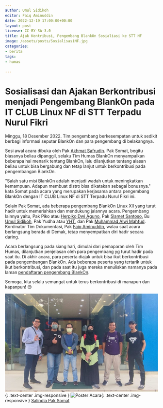 ```yaml
---
author: Umul Sidikoh
editor: Faiq Aminuddin
date: 2022-12-19 17:00:00+00:00
layout: post
license: CC-BY-SA-3.0
title: Ajak Kontribusi, Pengembang BlankOn Sosialiasi ke STT NF
image: /assets/posts/SosialisasiNF.jpg
categories:
- berita
tags:
- humas

---
```

# Sosialisasi dan Ajakan Berkontribusi menjadi Pengembang BlankOn pada IT CLUB Linux NF di STT Terpadu Nurul Fikri

Minggu, 18 Desember 2022. Tim pengembang berkesempatan untuk sedikit berbagi informasi seputar BlankOn dan para pengembang di belakangnya. 

Sesi awal acara dibuka oleh Pak [Akhmat Safrudin](https://github.com/somat). Pak Somat, begitu biasanya beliau dipanggil, selaku Tim Humas BlankOn menyampaikan beberapa hal menarik tentang BlankOn, lalu dilanjutkan tentang alasan beliau untuk bisa bergabung dan tetap lanjut untuk berkontribusi pada pengembangan BlankOn.

"Salah satu misi BlankOn adalah menjadi wadah untuk meningkatkan kemampuan. Adapun membuat distro bisa dikatakan sebagai bonusnya." kata Somat pada acara yang merupakan kerjasama antara pengembang BlankOn dengan IT CLUB Linux  NF di STT Terpadu Nurul Fikri ini.

Selain Pak Somat, ada beberapa pengembang BlankOn Linux XII yang turut hadir untuk memeriahkan dan mendukung jalannya acara. Pengembang lainnya yaitu, Pak Piko atau [Herpiko Dwi Aguno](https://github.com/herpiko), Pak [Slamet Santoso](http://github.com/slamets75/), Bu [Umul Sidikoh](https://github.com/umulsidikoh), Pak Yudha atau [YHT](https://github.com/yht), dan Pak [Muhammad Alwi Mahfud](https://github.com/mAlwiMhfd). Kordinator Tim Dokumentasi, Pak [Faiq Aminuddin](https://github.com/FaiqAminuddin), walau saat acara berlangsung berada di Demak, tetap menyempatkan diri hadir secara daring. 

Acara berlangsung pada siang hari, dimulai dari pemaparan oleh Tim Humas, dilanjutkan penjelasan oleh para pengembang yg turut hadir pada saat itu. Di akhir acara, para peserta diajak untuk bisa ikut berkontribusi pada pengembangan BlankOn. Ada beberapa peserta yang tertarik untuk ikut berkontribusi, dan pada saat itu juga mereka menuliskan namanya pada laman [pendaftaran pengembang BlankOn](https://github.com/BlankOn/Verbeek/edit/master/TEAM.md). 


Semoga, kita selalu semangat untuk terus berkontribusi di manapun dan kapanpun! 😊

![](/assets/posts/SosialisasiNF.jpg){: .text-center .img-responsive }
![Poster Acara](https://drive.google.com/file/d/1tiUZnM48gKjcstHNuD2p7k2cyLwntrfm/view?usp=share_link){: .text-center .img-responsive }
[Salindia Pak Somat](https://drive.google.com/file/d/19bJCnU4dDc5s63nLI2J6L1poklQPTxg9/view?usp=share_link)


